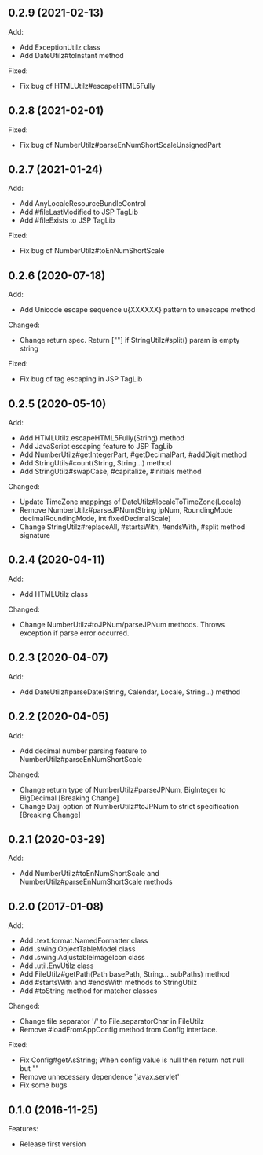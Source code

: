 
## 0.2.9 (2021-02-13)
Add:

  - Add ExceptionUtilz class
  - Add DateUtilz#toInstant method

Fixed:

  - Fix bug of HTMLUtilz#escapeHTML5Fully

## 0.2.8 (2021-02-01)

Fixed:

  - Fix bug of NumberUtilz#parseEnNumShortScaleUnsignedPart

## 0.2.7 (2021-01-24)

Add:
  - Add AnyLocaleResourceBundleControl
  - Add #fileLastModified to JSP TagLib
  - Add #fileExists to JSP TagLib

Fixed:

  - Fix bug of NumberUtilz#toEnNumShortScale

## 0.2.6 (2020-07-18)

Add:
  - Add Unicode escape sequence u{XXXXXX} pattern to unescape method

Changed:

  - Change return spec. Return [""] if StringUtilz#split() param is empty string

Fixed:

  - Fix bug of tag escaping in JSP TagLib

## 0.2.5 (2020-05-10)

Add:

  - Add HTMLUtilz.escapeHTML5Fully(String) method
  - Add JavaScript escaping feature to JSP TagLib
  - Add NumberUtilz#getIntegerPart, #getDecimalPart, #addDigit method
  - Add StringUtils#count(String, String...) method
  - Add StringUtilz#swapCase, #capitalize, #initials method

Changed:

  - Update TimeZone mappings of DateUtilz#localeToTimeZone(Locale)
  - Remove NumberUtilz#parseJPNum(String jpNum, RoundingMode decimalRoundingMode, int fixedDecimalScale)
  - Change StringUtilz#replaceAll, #startsWith, #endsWith, #split method signature

## 0.2.4 (2020-04-11)

Add:

  - Add HTMLUtilz class

Changed:

  - Change NumberUtilz#toJPNum/parseJPNum methods. Throws exception if parse error occurred.

## 0.2.3 (2020-04-07)

Add:

  - Add DateUtilz#parseDate(String, Calendar, Locale, String...) method

## 0.2.2 (2020-04-05)

Add:

  - Add decimal number parsing feature to NumberUtilz#parseEnNumShortScale

Changed:

  - Change return type of NumberUtilz#parseJPNum, BigInteger to BigDecimal  [Breaking Change]
  - Change Daiji option of NumberUtilz#toJPNum to strict specification  [Breaking Change]

## 0.2.1 (2020-03-29)

Add:

  - Add NumberUtilz#toEnNumShortScale and NumberUtilz#parseEnNumShortScale methods

## 0.2.0 (2017-01-08)

Add:

  - Add .text.format.NamedFormatter class
  - Add .swing.ObjectTableModel class
  - Add .swing.AdjustableImageIcon class
  - Add .util.EnvUtilz class
  - Add FileUtilz#getPath(Path basePath, String... subPaths) method
  - Add #startsWith and #endsWith methods to StringUtilz
  - Add #toString method for matcher classes

Changed:

  - Change file separator '/' to File.separatorChar in FileUtilz
  - Remove #loadFromAppConfig method from Config interface.

Fixed:

  - Fix Config#getAsString; When config value is null then return not null but ""
  - Remove unnecessary dependence 'javax.servlet'
  - Fix some bugs

## 0.1.0 (2016-11-25)

Features:

  - Release first version
